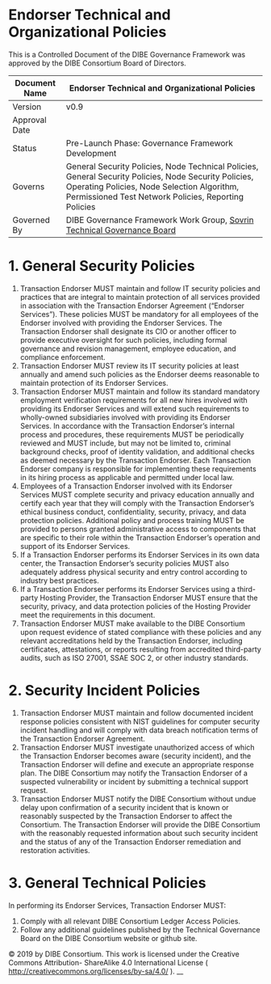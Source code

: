 # Endorser Technical and Organizational Policies

This is a Controlled Document of the DIBE Governance Framework was approved by the DIBE Consortium Board of Directors.

| Document Name | Endorser Technical and Organizational Policies |
| --- | --- |
| Version | v0.9 |
| Approval Date | |
| Status | Pre-Launch Phase: Governance Framework Development |
| Governs | General Security Policies, Node Technical Policies, General Security Policies, Node Security Policies, Operating Policies, Node Selection Algorithm, Permissioned Test Network Policies, Reporting Policies |
| Governed By | DIBE Governance Framework Work Group, [Sovrin Technical Governance Board](https://sovrin.org/wp-content/uploads/Sovrin-Technical-Governance-Board-Charter-V4.pdf) |


# 1. General Security Policies
1. Transaction Endorser MUST maintain and follow IT security policies and practices that
are integral to maintain protection of all services provided in association with the
Transaction Endorser Agreement (“Endorser Services”). These policies MUST be
mandatory for all employees of the Endorser involved with providing the Endorser
Services. The Transaction Endorser shall designate its CIO or another officer to provide
executive oversight for such policies, including formal governance and revision
management, employee education, and compliance enforcement.
2. Transaction Endorser MUST review its IT security policies at least annually and amend
such policies as the Endorser deems reasonable to maintain protection of its Endorser
Services.
3. Transaction Endorser MUST maintain and follow its standard mandatory employment
verification requirements for all new hires involved with providing its Endorser Services
and will extend such requirements to wholly-owned subsidiaries involved with providing
its Endorser Services. In accordance with the Transaction Endorser’s internal process
and procedures, these requirements MUST be periodically reviewed and MUST include,
but may not be limited to, criminal background checks, proof of identity validation, and
additional checks as deemed necessary by the Transaction Endorser. Each Transaction
Endorser company is responsible for implementing these requirements in its hiring
process as applicable and permitted under local law.
4. Employees of a Transaction Endorser involved with its Endorser Services MUST
complete security and privacy education annually and certify each year that they will
comply with the Transaction Endorser’s ethical business conduct, confidentiality,
security, privacy, and data protection policies. Additional policy and process training
MUST be provided to persons granted administrative access to components that are
specific to their role within the Transaction Endorser’s operation and support of its
Endorser Services.
5. If a Transaction Endorser performs its Endorser Services in its own data center, the
Transaction Endorser’s security policies MUST also adequately address physical
security and entry control according to industry best practices.
6. If a Transaction Endorser performs its Endorser Services using a third-party Hosting
Provider, the Transaction Endorser MUST ensure that the security, privacy, and data
protection policies of the Hosting Provider meet the requirements in this document.
7. Transaction Endorser MUST make available to the DIBE Consortium upon request
evidence of stated compliance with these policies and any relevant accreditations held
by the Transaction Endorser, including certificates, attestations, or reports resulting from
accredited third-party audits, such as ISO 27001, SSAE SOC 2, or other industry
standards.

# 2. Security Incident Policies
1. Transaction Endorser MUST maintain and follow documented incident response policies
consistent with NIST guidelines for computer security incident handling and will comply
with data breach notification terms of the Transaction Endorser Agreement.
2. Transaction Endorser MUST investigate unauthorized access of which the Transaction
Endorser becomes aware (security incident), and the Transaction Endorser will define
and execute an appropriate response plan. The DIBE Consortium may notify the Transaction
Endorser of a suspected vulnerability or incident by submitting a technical support
request.
3. Transaction Endorser MUST notify the DIBE Consortium without undue delay upon
confirmation of a security incident that is known or reasonably suspected by the
Transaction Endorser to affect the Consortium. The Transaction Endorser will provide
the DIBE Consortium with the reasonably requested information about such security incident
and the status of any of the Transaction Endorser remediation and restoration activities.

# 3. General Technical Policies
In performing its Endorser Services, Transaction Endorser MUST:

1. Comply with all relevant DIBE Consortium Ledger Access Policies.
2. Follow any additional guidelines published by the Technical Governance Board
on the DIBE Consortium website or github site.

© 2019 by DIBE Consortium. This work is licensed under the Creative Commons Attribution-
ShareAlike 4.0 International License ( http://creativecommons.org/licenses/by-sa/4.0/ ).
__
